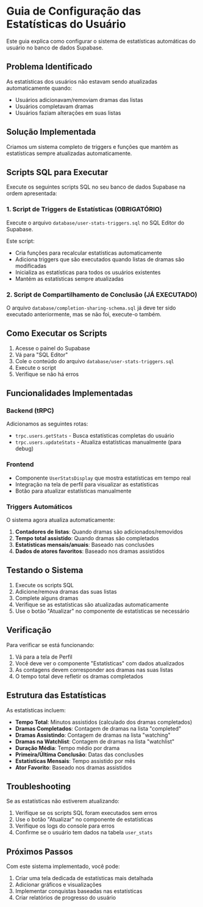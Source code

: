 # Guia de Configuração das Estatísticas do Usuário

Este guia explica como configurar o sistema de estatísticas automáticas do usuário no banco de dados Supabase.

## Problema Identificado

As estatísticas dos usuários não estavam sendo atualizadas automaticamente quando:
- Usuários adicionavam/removiam dramas das listas
- Usuários completavam dramas
- Usuários faziam alterações em suas listas

## Solução Implementada

Criamos um sistema completo de triggers e funções que mantém as estatísticas sempre atualizadas automaticamente.

## Scripts SQL para Executar

Execute os seguintes scripts SQL no seu banco de dados Supabase na ordem apresentada:

### 1. Script de Triggers de Estatísticas (OBRIGATÓRIO)

Execute o arquivo `database/user-stats-triggers.sql` no SQL Editor do Supabase.

Este script:
- Cria funções para recalcular estatísticas automaticamente
- Adiciona triggers que são executados quando listas de dramas são modificadas
- Inicializa as estatísticas para todos os usuários existentes
- Mantém as estatísticas sempre atualizadas

### 2. Script de Compartilhamento de Conclusão (JÁ EXECUTADO)

O arquivo `database/completion-sharing-schema.sql` já deve ter sido executado anteriormente, mas se não foi, execute-o também.

## Como Executar os Scripts

1. Acesse o painel do Supabase
2. Vá para "SQL Editor"
3. Cole o conteúdo do arquivo `database/user-stats-triggers.sql`
4. Execute o script
5. Verifique se não há erros

## Funcionalidades Implementadas

### Backend (tRPC)

Adicionamos as seguintes rotas:

- `trpc.users.getStats` - Busca estatísticas completas do usuário
- `trpc.users.updateStats` - Atualiza estatísticas manualmente (para debug)

### Frontend

- Componente `UserStatsDisplay` que mostra estatísticas em tempo real
- Integração na tela de perfil para visualizar as estatísticas
- Botão para atualizar estatísticas manualmente

### Triggers Automáticos

O sistema agora atualiza automaticamente:

1. **Contadores de listas**: Quando dramas são adicionados/removidos
2. **Tempo total assistido**: Quando dramas são completados
3. **Estatísticas mensais/anuais**: Baseado nas conclusões
4. **Dados de atores favoritos**: Baseado nos dramas assistidos

## Testando o Sistema

1. Execute os scripts SQL
2. Adicione/remova dramas das suas listas
3. Complete alguns dramas
4. Verifique se as estatísticas são atualizadas automaticamente
5. Use o botão "Atualizar" no componente de estatísticas se necessário

## Verificação

Para verificar se está funcionando:

1. Vá para a tela de Perfil
2. Você deve ver o componente "Estatísticas" com dados atualizados
3. As contagens devem corresponder aos dramas nas suas listas
4. O tempo total deve refletir os dramas completados

## Estrutura das Estatísticas

As estatísticas incluem:

- **Tempo Total**: Minutos assistidos (calculado dos dramas completados)
- **Dramas Completados**: Contagem de dramas na lista "completed"
- **Dramas Assistindo**: Contagem de dramas na lista "watching"  
- **Dramas na Watchlist**: Contagem de dramas na lista "watchlist"
- **Duração Média**: Tempo médio por drama
- **Primeira/Última Conclusão**: Datas das conclusões
- **Estatísticas Mensais**: Tempo assistido por mês
- **Ator Favorito**: Baseado nos dramas assistidos

## Troubleshooting

Se as estatísticas não estiverem atualizando:

1. Verifique se os scripts SQL foram executados sem erros
2. Use o botão "Atualizar" no componente de estatísticas
3. Verifique os logs do console para erros
4. Confirme se o usuário tem dados na tabela `user_stats`

## Próximos Passos

Com este sistema implementado, você pode:

1. Criar uma tela dedicada de estatísticas mais detalhada
2. Adicionar gráficos e visualizações
3. Implementar conquistas baseadas nas estatísticas
4. Criar relatórios de progresso do usuário